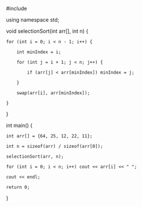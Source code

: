 #include <iostream>

using namespace std;



void selectionSort(int arr[], int n) {

    for (int i = 0; i < n - 1; i++) {

        int minIndex = i;

        for (int j = i + 1; j < n; j++) {

            if (arr[j] < arr[minIndex]) minIndex = j;

        }

        swap(arr[i], arr[minIndex]);

    }

}



int main() {

    int arr[] = {64, 25, 12, 22, 11};

    int n = sizeof(arr) / sizeof(arr[0]);

    selectionSort(arr, n);

    for (int i = 0; i < n; i++) cout << arr[i] << " ";

    cout << endl;

    return 0;

}
